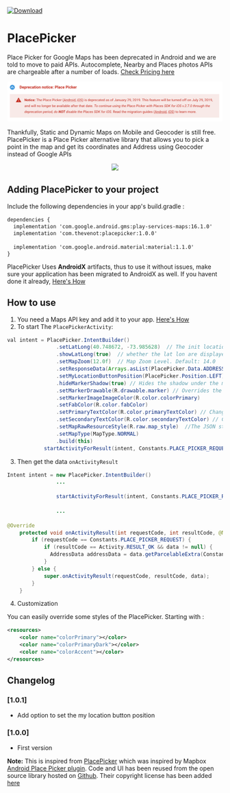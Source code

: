  [ ![Download](https://api.bintray.com/packages/pault1337/android/com.thevenot.placepicker/images/download.svg) ](https://bintray.com/pault1337/android/com.thevenot.placepicker/_latestVersion)

# PlacePicker
Place Picker for Google Maps has been deprecated in Android and we are told to move to paid APIs. Autocomplete, Nearby and Places photos APIs are chargeable after a number of loads. [Check Pricing here](https://cloud.google.com/maps-platform/pricing/sheet/)

<p align="center"><img src="https://github.com/pault1337/place-picker/blob/master/screens/place_picker_deprecated.png"></p>

Thankfully, Static and Dynamic Maps on Mobile and Geocoder is still free. PlacePicker is a Place Picker alternative library that allows you to pick a point in the map and get its coordinates and Address using Geocoder instead of Google APIs

<p align="center"><img width="300px" src="https://github.com/pault1337/place-picker/blob/master/screens/demo.gif"></p>

## Adding PlacePicker to your project

Include the following dependencies in your app's build.gradle :

```
dependencies {
  implementation 'com.google.android.gms:play-services-maps:16.1.0'
  implementation 'com.thevenot:placepicker:1.0.0'
  
  implementation 'com.google.android.material:material:1.1.0'
}
```
PlacePicker Uses **AndroidX** artifacts, thus to use it without issues, make sure your application has been migrated to AndroidX as well. If you havent done it already, [Here's How](https://developer.android.com/jetpack/androidx/migrate)

## How to use

1. You need a Maps API key and add it to your app. [Here's How](https://developers.google.com/maps/documentation/android-sdk/signup)
2. To start The `PlacePickerActivity`:

``` java
val intent = PlacePicker.IntentBuilder()
                .setLatLong(40.748672, -73.985628)  // The init location where the map will load into
                .showLatLong(true)  // whether the lat lon are displayed on the place picker or not
                .setMapZoom(12.0f)  // Map Zoom Level. Default: 14.0
                .setResponseData(Arrays.asList(PlacePicker.Data.ADDRESS, PlacePicker.Data.COORDINATES)) // The required response data
                .setMyLocationButtonPosition(PlacePicker.Position.LEFT) // to set the my location button to the left (default is Position.RIGHT)
                .hideMarkerShadow(true) // Hides the shadow under the map marker. Default: False
                .setMarkerDrawable(R.drawable.marker) // Overrides the default Marker Image
                .setMarkerImageImageColor(R.color.colorPrimary)
                .setFabColor(R.color.fabColor)
                .setPrimaryTextColor(R.color.primaryTextColor) // Change text color of Shortened Address
                .setSecondaryTextColor(R.color.secondaryTextColor) // Change text color of full Address
                .setMapRawResourceStyle(R.raw.map_style)  //The JSON styling string to customize Google Maps rendering (https://mapstyle.withgoogle.com/)
                .setMapType(MapType.NORMAL)
                .build(this)
            startActivityForResult(intent, Constants.PLACE_PICKER_REQUEST)
```
3. Then get the data `onActivityResult`

```java
Intent intent = new PlacePicker.IntentBuilder()
                ...
                
                startActivityForResult(intent, Constants.PLACE_PICKER_REQUEST);
                
                ...

@Override
    protected void onActivityResult(int requestCode, int resultCode, @Nullable Intent data) {
        if (requestCode == Constants.PLACE_PICKER_REQUEST) {
            if (resultCode == Activity.RESULT_OK && data != null) {
              AddressData addressData = data.getParcelableExtra(Constants.ADDRESS_INTENT);
            }
        } else {
            super.onActivityResult(requestCode, resultCode, data);
        }
    }
```

4. Customization

You can easily override some styles of the PlacePicker. Starting with :
```xml
<resources>
    <color name="colorPrimary"></color>
    <color name="colorPrimaryDark"></color>
    <color name="colorAccent"></color>
</resources>
```



## Changelog

### [1.0.1]
- Add option to set the my location button position 

### [1.0.0]
- First version


**Note:** This is inspired from [PlacePicker](https://github.com/suchoX/PlacePicker) which was inspired by Mapbox [Android Place Picker plugin](https://docs.mapbox.com/android/plugins/examples/place-picker/). Code and UI has been reused from the open source library hosted on [Github](https://github.com/mapbox/mapbox-plugins-android). Their copyright license has been added [here](https://github.com/pault1337/place-picker/blob/master/LICENSE)
